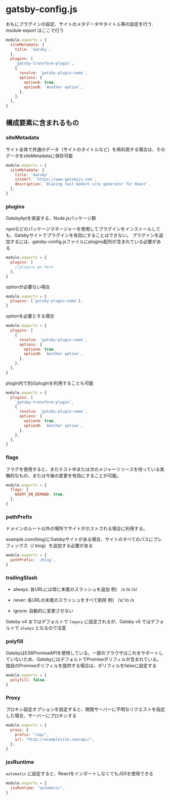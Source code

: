 # gatsby-config.js

おもにプラグインの設定、サイトのメタデータやタイトル等の設定を行う.
module export はここで行う

```js
module.exports = {
  siteMetadata: {
    title: `Gatsby`,
  },
  plugins: [
    `gatsby-transform-plugin`,
    {
      resolve: `gatsby-plugin-name`,
      options: {
        optionA: true,
        optionB: `Another option`,
      },
    },
  ],
}
```

## 構成要素に含まれるもの

### siteMetadata

サイト全体で共通のデータ（サイトのタイトルなど）を再利用する場合は、そのデータをsiteMetadataに保存可能

```js
module.exports = {
  siteMetadata: {
    title: `Gatsby`,
    siteUrl: `https://www.gatsbyjs.com`,
    description: `Blazing fast modern site generator for React`,
  },
}
```


### plugins

GatsbyApiを実装する、Node.jsパッケージ群

npmなどのパッケージマネージャーを使用してプラグインをインストールしても、Gatsbyサイトでプラグインを有効にすることはできない。
プラグインを追加するには、gatsby-config.jsファイルにplugins配列が含まれている必要がある

```js
module.exports = {
  plugins: [
    //plugins go here
  ],
}
```
optionが必要ない場合
```js
module.exports = {
  plugins: [`gatsby-plugin-name`],
}
```
optionを必要とする場合
```js
module.exports = {
  plugins: [
    {
      resolve: `gatsby-plugin-name`,
      options: {
        optionA: true,
        optionB: `Another option`,
      },
    },
  ],
}
```
plugin内で別のpluginを利用することも可能
```js
module.exports = {
  plugins: [
    `gatsby-transform-plugin`,
    {
      resolve: `gatsby-plugin-name`,
      options: {
        optionA: true,
        optionB: `Another option`,
      },
    },
  ],
}
```


### flags

フラグを使用すると、まだテスト中または次のメジャーリリースを待っている実験的なもの、または今後の変更を有効にすることが可能。

```js
module.exports = {
  flags: {
    QUERY_ON_DEMAND: true,
  },
}
```


### pathPrefix

ドメインのルート以外の場所でサイトがホストされる場合に利用する。

example.com/blog/にGatsbyサイトがある場合、サイトのすべてのパスにプレフィックス（/ blog）を追加する必要がある

```js
module.exports = {
  pathPrefix: `/blog`,
}
```

### trailingSlash

- always: 各URLには常に末尾のスラッシュを追加 例） /x to /x/

- never: 各URLの末尾のスラッシュをすべて削除 例） /x/ to /x

- ignore: 自動的に変更させない

Gatsby v4 まではデフォルトで `legacy` に設定されるが、Gatsby v5 ではデフォルトで `always` となるので注意

### polyfill

GatsbyはES6PromiseAPIを使用している。一部のブラウザはこれをサポートしていないため、GatsbyにはデフォルトでPromiseポリフィルが含まれている。
独自のPromiseポリフィルを提供する場合は、ポリフィルをfalseに設定する

```js
module.exports = {
  polyfill: false,
}
```

### Proxy

プロキシ設定オプションを設定すると、開発サーバーに不明なリクエストを指定した場合、サーバーにプロキシする

```js
module.exports = {
  proxy: {
    prefix: "/api",
    url: "http://examplesite.com/api/",
  },
}
```

### jsxRuntime

`automatic` に設定すると、ReactをインポートしなくてもJSXを使用できる

```js
module.exports = {
  jsxRuntime: "automatic",
}
```